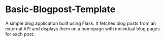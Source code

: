 # Basic-Blogpost-Template
A simple blog application built using Flask. It fetches blog posts from an external API and displays them on a homepage with individual blog pages for each post.
